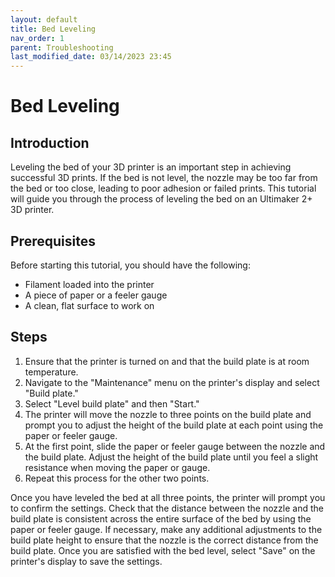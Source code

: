 ```yaml
---
layout: default
title: Bed Leveling 
nav_order: 1
parent: Troubleshooting
last_modified_date: 03/14/2023 23:45
---
```


# Bed Leveling

## Introduction
Leveling the bed of your  3D printer is an important step in achieving successful 3D prints. If the bed is not level, the nozzle may be too far from the bed or too close, leading to poor adhesion or failed prints. This tutorial will guide you through the process of leveling the bed on an Ultimaker 2+ 3D printer.

## Prerequisites
Before starting this tutorial, you should have the following:

- Filament loaded into the printer
- A piece of paper or a feeler gauge
- A clean, flat surface to work on

## Steps
1. Ensure that the printer is turned on and that the build plate is at room temperature.
2. Navigate to the "Maintenance" menu on the printer's display and select "Build plate."
3. Select "Level build plate" and then "Start."
4. The printer will move the nozzle to three points on the build plate and prompt you to adjust the height of the build plate at each point using the paper or feeler gauge.
5. At the first point, slide the paper or feeler gauge between the nozzle and the build plate. Adjust the height of the build plate until you feel a slight resistance when moving the paper or gauge.
6. Repeat this process for the other two points.

Once you have leveled the bed at all three points, the printer will prompt you to confirm the settings.
Check that the distance between the nozzle and the build plate is consistent across the entire surface of the bed by using the paper or feeler gauge.
If necessary, make any additional adjustments to the build plate height to ensure that the nozzle is the correct distance from the build plate.
Once you are satisfied with the bed level, select "Save" on the printer's display to save the settings.

